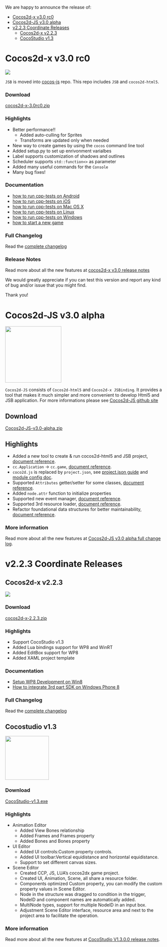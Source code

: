 We are happy to announce the release of:

- [Cocos2d-x v3.0 rc0](#cocos2d-x-v30-rc0)
- [Cocos2d-JS v3.0 alpha](#cocos2d-js-v30-alpha)
- [v2.2.3 Coordinate Releases](#v223-coordinate-releases)
	- [Cocos2d-x v2.2.3](#cocos2d-x-v223)
	- [CocoStudio v1.3](#cocostudio-v13)



# Cocos2d-x v3.0 rc0 #

<img src="https://lh3.googleusercontent.com/-glwwzmFyUmk/UQgPnlx40uI/AAAAAAAArzg/WPRW10kkecM/s800/cocos2d-x-logo.png">

`JSB` is moved into [cocos-js](https://github.com/cocos2d/cocos2d-js) repo. This repo includes `JSB` and `cocos2d-html5`. 

### Download ###

[cocos2d-x-3.0rc0.zip](http://cdn.cocos2d-x.org/cocos2d-x-3.0rc0.zip)

### Highlights ###

* Better performance!! 
    * Added auto-culling for Sprites
    * Transforms are updated only when needed
* New way to create games by using the `cocos` command line tool
* Added setup.py to set up enrivonment varialbes
* Label supports customization of shadows and outlines
* Scheduler supports `std::function<>` as parameter
* Added many useful commands for the `Console`
* Many bug fixes!

### Documentation ###

* [how to run cpp-tests on Android](https://github.com/cocos2d/cocos-docs/blob/master/manual/framework/native/getting-started/v3.0/how-to-run-cpp-tests-on-android/en.md)
* [how to run cpp-tests on iOS](https://github.com/cocos2d/cocos-docs/blob/master/manual/framework/native/getting-started/v3.0/how-to-run-cpp-tests-on-ios/en.md)
* [how to run cpp-tests on Mac OS X](https://github.com/cocos2d/cocos-docs/blob/master/manual/framework/native/getting-started/v3.0/how-to-run-cpp-tests-on-mac-osx/en.md)
* [how to run cpp-tests on Linux](https://github.com/cocos2d/cocos-docs/blob/master/manual/framework/native/getting-started/v3.0/how-to-run-cpp-tests-on-linux/en.md)
* [how to run cpp-tests on Windows](https://github.com/cocos2d/cocos-docs/blob/master/manual/framework/native/getting-started/v3.0/how-to-run-cpp-tests-on-win32/en.md)
* [how to start a new game](https://github.com/cocos2d/cocos-docs/blob/master/manual/framework/native/getting-started/v3.0/how-to-start-a-new-game/en.md)


### Full Changelog

Read the [complete changelog](https://github.com/cocos2d/cocos2d-x/blob/cocos2d-x-3.0rc/CHANGELOG)


### Release Notes

Read more about all the new features at [cocos2d-x v3.0 release notes](https://github.com/cocos2d/cocos2d-x/blob/develop/docs/RELEASE_NOTES.md)


We would greatly appreciate if you can test this version and report any kind of bug and/or issue that you might find.

Thank you!

# Cocos2d-JS v3.0 alpha #

<img src="http://www.cocos2d-x.org/attachments/download/1508" height=180>

`Cocos2d-JS` consists of `Cocos2d-html5` and `Cocos2d-x JSBinding`. It provides a tool that makes it much simpler and more convenient to develop Html5 and JSB application. For more informations please see [Cocos2d-JS github site](https://github.com/cocos2d/cocos2d-js)

## Download ##

[Cocos2d-JS-v3.0-alpha.zip](http://cdn.cocos2d-x.org/Cocos2d-JS-v3.0-alpha.zip)

## Highlights ##

* Added a new tool to create & run cocos2d-html5 and JSB project, [document reference](http://www.cocos2d-x.org/docs/manual/framework/html5/cocos-console/en).
* `cc.Application` -> `cc.game`, [document reference](http://www.cocos2d-x.org/docs/manual/framework/html5/v3.0/cc-game/en).
* `coco2d.js` is replaced by `project.json`, see [project.json guide](http://www.cocos2d-x.org/docs/manual/framework/html5/v3.0/project-json/en) and [module config doc](http://www.cocos2d-x.org/docs/manual/framework/html5/v3.0/moduleconfig-json/en).
* Supported `Attributes` getter/setter for some classes, [document reference](http://www.cocos2d-x.org/docs/manual/framework/html5/v3.0/getter-setter-api/en).
* Added `node.attr` function to initialize properties
* Supported new event manager, [document reference](http://www.cocos2d-x.org/docs/manual/framework/html5/v3.0/eventManager/en).
* Supported 3rd resource loader, [document reference](http://www.cocos2d-x.org/docs/manual/framework/html5/v3.0/cc-loader/en).
* Refactor foundational data structures for better maintainability, [document reference](http://www.cocos2d-x.org/docs/manual/framework/html5/v3.0/basic-data/en).

### More information ###

Read more about all the new features at [Cocos2d-JS v3.0 alpha full change log](http://www.cocos2d-x.org/projects/cocos2d-x/wiki/Release_Notes_for_Cocos2d-JS_v30alpha).

# v2.2.3 Coordinate Releases #

## Cocos2d-x v2.2.3 ##

<img src="https://lh3.googleusercontent.com/-glwwzmFyUmk/UQgPnlx40uI/AAAAAAAArzg/WPRW10kkecM/s800/cocos2d-x-logo.png">

### Download ###

[cocos2d-x-2.2.3.zip](http://cdn.cocos2d-x.org/cocos2d-x-2.2.3.zip)

### Highlights ###

* Support CocoStudio v1.3
* Added Lua bindings support for WP8 and WinRT
* Added EditBox support for WP8
* Added XAML project template

### Documentation

* [Setup WP8 Development on Win8](https://github.com/cocos2d/cocos-docs/blob/master/manual/framework/native/installation/wp8-on-win8/en.md)
* [How to integrate 3rd part SDK on Windows Phone 8](https://github.com/cocos2d/cocos-docs/blob/master/manual/framework/native/sdk-integration/wp8-thirdSDK/en.md)

### Full Changelog

Read the [complete changelog](https://github.com/cocos2d/cocos2d-x/blob/master/CHANGELOG)

## Cocostudio v1.3 ##

<img src="http://upyun.cocimg.com/CocoStudio/Img/CocoStudio-Name-Logo.png" width=140>


### Download ###


[CocoStudio-v1.3.exe](http://cocostudio.download.appget.cn/Cocostudio/Download/v1.3.0.0/CocoStudio_V1.3.0.0.exe)

### Highlights ###

- Animation Editor
    - Added View Bones relationship
    - Added Frames and Frames property
    - Added Bones and Bones property
- UI Editor 
    - Added UI controls:Custom property controls.
    - Added UI toolbar:Vertical equidistance and horizontal equidistance.
    - Support to set different canvas sizes.
- Scene Editor 
    - Created CCP, JS, LUA’s cocos2dx game project.
    - Created UI, Animation, Scene, all share a resource folder.
    - Components optimized Custom property, you can modify the custom property values in Scene Editor.
    - Node in the structure was dragged to condition in the trigger, NodeID and component names are automatically added.
    - MultiNode types, support for multiple NodeID in an input box.
    - Adjustment Scene Editor interface, resource area and next to the project area to facilitate the operation.

### More information ###

Read more about all the new features at [CocoStudio V1.3.0.0 release notes](http://www.cocos2d-x.org/wiki/CocoStudio).

